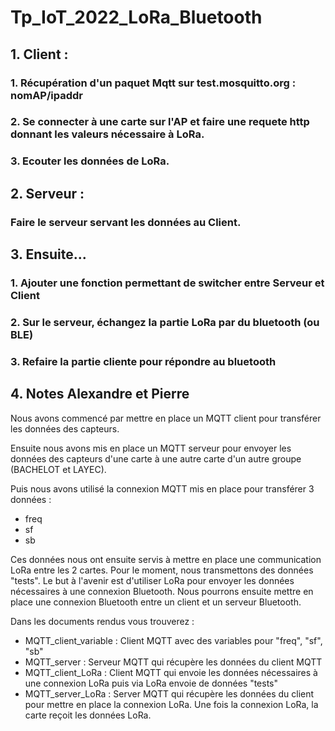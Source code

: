 # Tp_IoT_2022_LoRa_Bluetooth

## 1. Client :
 
### 1. Récupération d'un paquet Mqtt sur test.mosquitto.org :  nomAP/ipaddr

### 2. Se connecter à une carte sur l'AP et faire une requete http donnant les valeurs nécessaire à LoRa.

### 3. Ecouter les données de LoRa.

## 2. Serveur :

### Faire le serveur servant les données au Client.

## 3. Ensuite...

### 1. Ajouter une fonction permettant de switcher entre Serveur et Client

### 2. Sur le serveur, échangez la partie LoRa par du bluetooth (ou BLE)

### 3. Refaire la partie cliente pour répondre au bluetooth

## 4. Notes Alexandre et Pierre
Nous avons commencé par mettre en place un MQTT client pour transférer les données des capteurs.

Ensuite nous avons mis en place un MQTT serveur pour envoyer les données des capteurs d'une carte à une autre carte d'un autre groupe (BACHELOT et LAYEC).

Puis nous avons utilisé la connexion MQTT mis en place pour transférer 3 données :
- freq
- sf
- sb

Ces données nous ont ensuite servis à mettre en place une communication LoRa entre les 2 cartes. Pour le moment, nous transmettons des données "tests". Le but à l'avenir est d'utiliser LoRa pour envoyer les données nécessaires à une connexion Bluetooth.
Nous pourrons ensuite mettre en place une connexion Bluetooth entre un client et un serveur Bluetooth.

Dans les documents rendus vous trouverez :
- MQTT_client_variable : Client MQTT avec des variables pour "freq", "sf", "sb"
- MQTT_server : Serveur MQTT qui récupère les données du client MQTT
- MQTT_client_LoRa : Client MQTT qui envoie les données  nécessaires à une connexion LoRa puis via LoRa envoie de données "tests"
- MQTT_server_LoRa : Server MQTT qui récupère les données du client pour mettre en place la connexion LoRa. Une fois la connexion LoRa, la carte reçoit les données LoRa.
